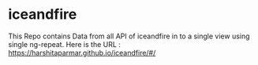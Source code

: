 # iceandfire
This Repo contains Data from all API of iceandfire in to a single view using single ng-repeat.
Here is the URL  :
https://harshitaparmar.github.io/iceandfire/#/
